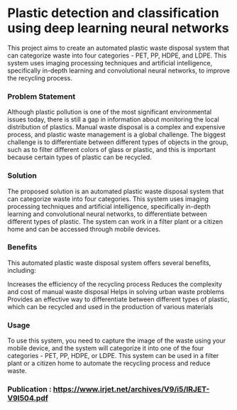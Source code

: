 # Plastic detection and classification using deep learning neural networks
This project aims to create an automated plastic waste disposal system that can categorize waste into four categories - PET, PP, HDPE, and LDPE. This system uses imaging processing techniques and artificial intelligence, specifically in-depth learning and convolutional neural networks, to improve the recycling process.

### Problem Statement
Although plastic pollution is one of the most significant environmental issues today, there is still a gap in information about monitoring the local distribution of plastics. Manual waste disposal is a complex and expensive process, and plastic waste management is a global challenge. The biggest challenge is to differentiate between different types of objects in the group, such as to filter different colors of glass or plastic, and this is important because certain types of plastic can be recycled.

### Solution
The proposed solution is an automated plastic waste disposal system that can categorize waste into four categories. This system uses imaging processing techniques and artificial intelligence, specifically in-depth learning and convolutional neural networks, to differentiate between different types of plastic. The system can work in a filter plant or a citizen home and can be accessed through mobile devices.

### Benefits
This automated plastic waste disposal system offers several benefits, including:

Increases the efficiency of the recycling process
Reduces the complexity and cost of manual waste disposal
Helps in solving urban waste problems
Provides an effective way to differentiate between different types of plastic, which can be recycled and used in the production of various materials
### Usage
To use this system, you need to capture the image of the waste using your mobile device, and the system will categorize it into one of the four categories - PET, PP, HDPE, or LDPE. This system can be used in a filter plant or a citizen home to automate the recycling process and reduce waste.

### Publication : https://www.irjet.net/archives/V9/i5/IRJET-V9I504.pdf 
